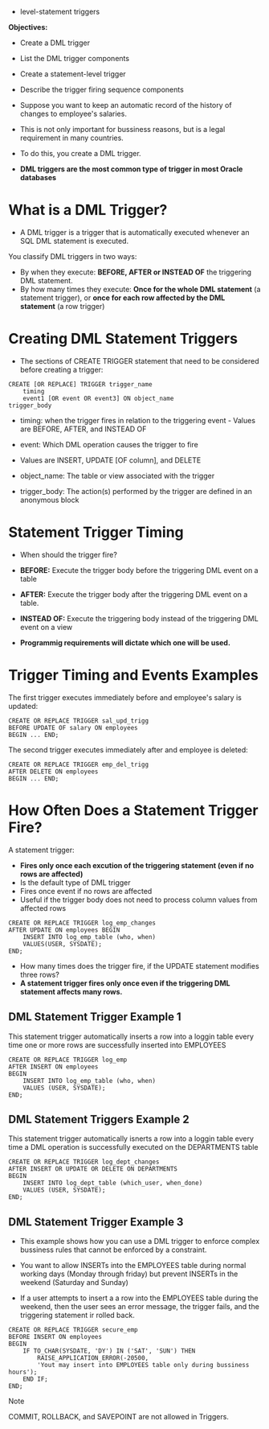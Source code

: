 
- level-statement triggers

**Objectives:**

- Create a DML trigger
- List the DML trigger components
- Create a statement-level trigger
- Describe the trigger firing sequence components

- Suppose you want to keep an automatic record of the history of changes to employee's salaries.
- This is not only important for bussiness reasons, but is a legal requirement in many countries.
- To do this, you create a DML trigger.
- **DML triggers are the most common type of trigger in most Oracle databases**

# What is a DML Trigger?

- A DML trigger is a trigger that is automatically executed whenever an SQL DML statement is executed.

You classify DML triggers in two ways:

- By when they execute: **BEFORE, AFTER or INSTEAD OF** the triggering DML statement.
- By how many times they execute: **Once for the whole DML statement** (a statement trigger), or **once for each row affected by the DML statement** (a row trigger)

# Creating DML Statement Triggers

- The sections of CREATE TRIGGER statement that need to be considered before creating a trigger:

```
CREATE [OR REPLACE] TRIGGER trigger_name
	timing 
	event1 [OR event OR event3] ON object_name
trigger_body
```

- timing: when the trigger fires in relation to the triggering event
		- Values are BEFORE, AFTER, and INSTEAD OF
- event: Which DML operation causes the trigger to fire
- Values are INSERT, UPDATE \[OF column], and DELETE

- object_name: The table or view associated with the trigger
- trigger_body: The action(s) performed by the trigger are defined in an anonymous block

# Statement Trigger Timing 

- When should the trigger fire?

- **BEFORE:** Execute the trigger body before the triggering DML event on a table
- **AFTER:** Execute the trigger body after the triggering DML event on a table.
- **INSTEAD OF:** Execute the triggering body instead of the triggering DML event on a view

- **Programmig requirements will dictate which one will be used.**

# Trigger Timing and Events Examples

The first trigger executes immediately before and employee's salary is updated:

```
CREATE OR REPLACE TRIGGER sal_upd_trigg
BEFORE UPDATE OF salary ON employees
BEGIN ... END;
```

The second trigger executes immediately after and employee is deleted:

```
CREATE OR REPLACE TRIGGER emp_del_trigg
AFTER DELETE ON employees
BEGIN ... END;
```

# How Often Does a Statement Trigger Fire?

A statement trigger:

- **Fires only once each excution of the triggering statement (even if no rows are affected)**
- Is the default type of DML trigger
- Fires once event if no rows are affected
- Useful if the trigger body does not need to process column values from affected rows

```
CREATE OR REPLACE TRIGGER log_emp_changes
AFTER UPDATE ON employees BEGIN
	INSERT INTO log_emp_table (who, when)
	VALUES(USER, SYSDATE);
END;
```

- How many times does the trigger fire, if the UPDATE statement modifies three rows?
- **A statement trigger fires only once even if the triggering DML statement affects many rows.**

## DML Statement Trigger Example 1 

This statement trigger automatically inserts a row into a loggin table every time one or more rows are successfully inserted into EMPLOYEES

```
CREATE OR REPLACE TRIGGER log_emp
AFTER INSERT ON employees
BEGIN
	INSERT INTO log_emp_table (who, when)
	VALUES (USER, SYSDATE);
END;
```

## DML Statement Triggers Example 2

This statement trigger automatically isnerts a row into a loggin table every time a DML operation is successfully executed on the DEPARTMENTS table 

```
CREATE OR REPLACE TRIGGER log_dept_changes
AFTER INSERT OR UPDATE OR DELETE ON DEPARTMENTS
BEGIN
	INSERT INTO log_dept_table (which_user, when_done)
	VALUES (USER, SYSDATE);
END;
```

## DML Statement Trigger Example 3

- This example shows how you can use a DML trigger to enforce complex bussiness rules that cannot be enforced by a constraint.

- You want to allow INSERTs into the EMPLOYEES table during normal working days (Monday through friday) but prevent INSERTs in the weekend (Saturday and Sunday)

- If a user attempts to insert a a row into the EMPLOYEES table during the weekend, then the user sees an error message, the trigger fails, and the triggering statement ir rolled back.

```
CREATE OR REPLACE TRIGGER secure_emp
BEFORE INSERT ON employees
BEGIN
	IF TO_CHAR(SYSDATE, 'DY') IN ('SAT', 'SUN') THEN
		RAISE_APPLICATION_ERROR(-20500,
		'Yout may insert into EMPLOYEES table only during bussiness hours');
	END IF;
END;
```

> [!NOTE]
> COMMIT, ROLLBACK, and SAVEPOINT are not allowed in Triggers.














 